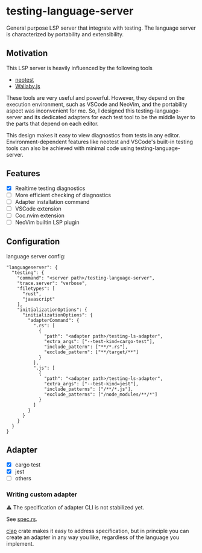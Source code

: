 # testing-language-server

General purpose LSP server that integrate with testing.
The language server is characterized by portability and extensibility.

## Motivation
This LSP server is heavily influenced by the following tools

- [neotest](https://github.com/nvim-neotest/neotest)
- [Wallaby.js](https://wallabyjs.com)

These tools are very useful and powerful. However, they depend on the execution environment, such as VSCode and NeoVim, and the portability aspect was inconvenient for me.
So, I designed this testing-language-server and its dedicated adapters for each test tool to be the middle layer to the parts that depend on each editor. 

This design makes it easy to view diagnostics from tests in any editor. Environment-dependent features like neotest and VSCode's built-in testing tools can also be achieved with minimal code using testing-language-server.

## Features

- [x] Realtime testing diagnostics
- [ ] More efficient checking of diagnostics
- [ ] Adapter installation command
- [ ] VSCode extension
- [ ] Coc.nvim extension
- [ ] NeoVim builtin LSP plugin

## Configuration

language server config:

```
"languageserver": {
  "testing": {
    "command": "<server path>/testing-language-server",
    "trace.server": "verbose",
    "filetypes": [
      "rust",
      "javascript"
    ],
    "initializationOptions": {
      "initializationOptions": {
        "adapterCommand": {
          ".rs": [
            {
              "path": "<adapter path>/testing-ls-adapter",
              "extra_args": ["--test-kind=cargo-test"],
              "include_pattern": ["**/*.rs"],
              "exclude_pattern": ["**/target/**"]
            }
          ],
          ".js": [
            {
              "path": "<adapter path>/testing-ls-adapter",
              "extra_args": ["--test-kind=jest"],
              "include_patterns": ["/**/*.js"],
              "exclude_patterns": ["/node_modules/**/*"]
            }
          ]
        }
      }
    }
  }
}
```

## Adapter

- [x] cargo test
- [x] jest
- [ ] others

### Writing custom adapter
⚠ The specification of adapter CLI is not stabilized yet.

See [spec.rs](./src/spec.rs).

[clap](https://docs.rs/clap) crate makes it easy to address specification, but in principle you can create an adapter in any way you like, regardless of the language you implement.

